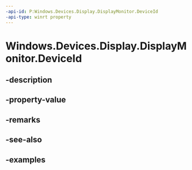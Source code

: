 ```yaml
---
-api-id: P:Windows.Devices.Display.DisplayMonitor.DeviceId
-api-type: winrt property
---
```


<!-- Property syntax.
public string DeviceId { get; }
-->

# Windows.Devices.Display.DisplayMonitor.DeviceId

## -description

## -property-value

## -remarks

## -see-also

## -examples

